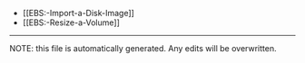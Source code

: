 * [[EBS:-Import-a-Disk-Image]]
* [[EBS:-Resize-a-Volume]]


*****
NOTE: this file is automatically generated. Any edits will be overwritten.
